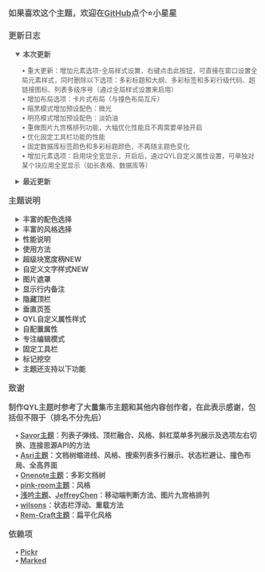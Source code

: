 <p style="opacity: 0.7; font-weight: bold; font-size: 16px">如果喜欢这个主题，欢迎在<a href="https://github.com/QYLexpired/QYL-theme">GitHub</a>点个⭐小星星</p>
<p style="opacity: 0.7; font-weight: bold; font-size: 16px; color: var(--b3-theme-primary)">更新日志</p>
<details style="padding-left: 1em; width: fit-content" open>
<summary style="opacity: 0.7; font-weight: bold; font-size: 14px; cursor: pointer">本次更新</summary>
<p style="opacity: 0.7; font-size: 13px; padding-left: 1em">• <span style="color: var(--b3-theme-primary)">重大更新</span>：增加元素选项-全局样式设置，右键点击此按钮，可直接在窗口设置全局元素样式，同时删除以下选项：多彩标题和大纲、多彩标签和多彩行级代码、超链接图标、列表多级序号（通过全局样式设置来启用） <br>• 增加布局选项：卡片式布局（与撞色布局互斥）<br>• 暗黑模式增加预设配色：微光<br>• 明亮模式增加预设配色：淡奶油<br>• 重做图片九宫格排列功能，大幅优化性能且不再需要单独开启<br>• 优化固定工具栏功能的性能<br>• 固定数据库标签颜色和多彩标题颜色，不再随主题色变化<br>• 增加元素选项：启用块全宽显示，开启后，通过QYL自定义属性设置，可单独对某个块应用全宽显示（如长表格、数据库等）</p>
</details>
<details style="padding-left: 1em">
<summary style="opacity: 0.7; font-weight: bold; font-size: 14px; cursor: pointer">最近更新</summary>
<p style="opacity: 0.7; font-size: 13px; padding-left: 1em">• 增加风格选项：沉浸式顶栏<br>• 优化超级块宽度柄，修复诸多问题<br>• 重做标签样式<br>• 优化显示行内备注Markdown样式<br>• 优化墨水屏模式细节<br>• QYL自定义属性增加-超级块样式：边框、立体、分隔线<br>• 增加功能选项-超级块宽度柄，启用后可快速调整水平超级块的子块宽度，并快速添加子块，双击宽度柄可等分各子块<br>• 增加元素选项-自定义文字样式，启用后右键点击按钮出现文字样式配置菜单（类似配色方案插件，导出时生效）<br>• 显示行内备注支持解析基础Markdown<br>• 重做块样式菜单<br>• 优化QYL自定义属性菜单项加载速度<br>• 优化图片遮罩功能的稳定性<br>• 取消斜杠菜单展开时的分组机制<br>• 斜杠菜单选项可通过方向键切换，参考Savor主题<br>• 修复主题设置窗口与公共菜单的冲突<br>• 优化任务列表折叠样式<br>• 优化边框文档树颜色<br>• 修复隐藏停靠栏时状态栏位置未更新的问题<br>• 优化墨水屏模式，完善大量细节<br>• 图片样式增加：反色（仅暗黑模式）、反色（仅明亮模式）<br>• 表格样式增加：层次、圆角<br>• 修复顶栏融合时部分情况下顶部页签位置不更新的问题<br>• 暗黑模式增加预设配色：沼泽<br>• 明亮模式增加预设配色：草木灰、云堇<br>• QYL自定义属性增加时间属性，用于为任意块添加当前时间属性<br>• 优化扁平化风格，完善大量细节<br>• 移除开启主题动画后数据库卡片视图的3D动效<br>• 优化撞色布局的浮动侧栏<br>• 更改重载机制，参考<a href="https://github.com/siyuan-note/siyuan/issues/15308#issuecomment-3083527368">wilsons提供的方法</a><br>• 全高布局/隐藏页签和面包屑适配导出预览界面、伪文档面包屑插件<br>• 为QYL主题设置窗口具有鼠标右键点击功能的按钮增加提示<br>• 重做多彩页签下聚焦页签的样式<br>• 适配代码片段管理器插件<br>• 优化暗黑模式多彩文档树效果<br>• 修复开启备注显示在底部时的部分错误<br>• 为QYL自定义属性菜单中不同组别属性增加分隔线，优化移动端交互<br>• 简化配色切换动画<br>• 表格表头不再默认加粗，优化三线表样式<br>• 优化主题设置窗口的关闭逻辑<br>• 优化手机端菜单样式<br>• 修复同时开启顶栏融合与全高布局/扁平化风格/墨水屏模式，且不打开任何页签时的样式异常<br>• 修复开启顶栏融合时将页签在新窗口打开时页签位置异常的问题<br>• 修复开启扁平化风格/墨水屏模式后，将页签在新窗口打开并切换全屏时面包屑无法点击的问题</p>
</details>
<p style="opacity: 0.7; font-weight: bold; font-size: 16px; color: var(--b3-theme-primary)">主题说明</p>
<details style="padding-left: 1em">
<summary style="opacity: 0.7; font-weight: bold; font-size: 14px; cursor: pointer">丰富的配色选择</summary>
<p style="opacity: 0.7; font-size: 13px; padding-left: 1em">主题提供自定义主题色功能，通过选取色相、饱和度、亮度来搭配出你喜欢的效果<br>主题还额外内置了超过30种预设日夜配色<br>注意：由于部分移动设备不支持OKLCH色彩空间，因此自定义主题色不会生效<br>由于预设配色较多，无法保证全部完善，有任何问题欢迎反馈</p>
</details>
<details style="padding-left: 1em">
<summary style="opacity: 0.7; font-weight: bold; font-size: 14px; cursor: pointer">丰富的风格选择</summary>
<p style="opacity: 0.7; font-size: 13px; padding-left: 1em">可通过选择布局、风格，像搭积木一样组合出你喜欢的整体样式</p>
</details>
<details style="padding-left: 1em">
<summary style="opacity: 0.7; font-weight: bold; font-size: 14px; cursor: pointer">性能说明</summary>
<p style="opacity: 0.7; font-size: 13px; padding-left: 1em">功能未启用时，相应代码不会加载，因此对性能<span style="font-weight: bold; color: var(--b3-theme-primary)">没有任何影响</span></p>
<p style="opacity: 0.7; font-size: 13px; padding-left: 1em">若发现卡顿，按照功能对性能的消耗程度，推荐按顺序优先关闭：主题色随时间变化、沉浸式顶栏、九宫格排列、固定工具栏、显示行内备注、图片遮罩、专注编辑模式、QYL自定义属性样式、主题动画、毛玻璃效果、顶栏融合</p>
<p style="opacity: 0.7; font-size: 13px; padding-left: 1em">若设备性能不佳，或者文档比较复杂，建议不要开启过多功能，尤其建议不要同时开启九宫格排列和固定工具栏</p>
<p style="opacity: 0.7; font-size: 13px; padding-left: 1em">若极端情况下，由于开启过多功能导致卡死，可删除工作空间<span data-type="code">\conf\QYL-Config.json</span>文件强制关闭</p>
</details>
<details style="padding-left: 1em">
<summary style="opacity: 0.7; font-weight: bold; font-size: 14px; cursor: pointer">使用方法</summary>
<p style="opacity: 0.7; font-size: 13px; padding-left: 1em">左键点击顶栏（手机端为面包屑）的星月图标打开主题设置面板<br>右键点击星月图标可隐藏主题设置面板的选项<br>主题设置面板中，若启用的按钮右边有小圆点，代表可通过右键点击此按钮来切换功能/打开功能设置面板</p>
</details>
<details style="padding-left: 1em">
<summary style="opacity: 0.7; font-weight: bold; font-size: 14px; cursor: pointer">超级块宽度柄<span style="color: var(--b3-theme-primary)">NEW</span></summary>
<p style="opacity: 0.7; font-size: 13px; padding-left: 1em">开启后在水平排列超级块的子块间出现宽度调节句柄，拖动即可调整左右子块的宽度比例<br>双击宽度柄可等分前后子块<br>三击宽度柄可等分全部子块</p>
</details>
<details style="padding-left: 1em">
<summary style="opacity: 0.7; font-weight: bold; font-size: 14px; cursor: pointer">自定义文字样式<span style="color: var(--b3-theme-primary)">NEW</span></summary>
<p style="opacity: 0.7; font-size: 13px; padding-left: 1em">鼠标右键点击自定义文字样式按钮可进入设置窗口来进行配置，支持多端同步</p>
</details>
<details style="padding-left: 1em">
<summary style="opacity: 0.7; font-weight: bold; font-size: 14px; cursor: pointer">图片遮罩</summary>
<p style="opacity: 0.7; font-size: 13px; padding-left: 1em">开启后在图片左上角出现标记按钮和闪电按钮<br>标记按钮：开启/关闭遮罩编辑模式<br>闪电按钮：隐藏/恢复所有遮罩<br>编辑模式：拖拽创建遮罩，长按删除遮罩<br>非编辑模式：点击遮罩使其隐藏/恢复<br>移动端暂时不支持创建遮罩<br>此功能对性能有一定消耗，请在非必要时关闭</p>
</details>
<details style="padding-left: 1em">
<summary style="opacity: 0.7; font-weight: bold; font-size: 14px; cursor: pointer">显示行内备注</summary>
<p style="opacity: 0.7; font-size: 13px; padding-left: 1em">开启后行内备注将显示在块的侧边或底部<br>切换方法：右键点击显示行内备注按钮<br>支持解析基础Markdown<br>支持解析HTML，借此可实现任意类型的行内备注，如公式、图片、视频、任意HTML<br>当备注与正文距离较远时，点击正文/备注，可自动跳转<br>点击备注的标题部分可直接打开编辑窗口<br>此功能对性能有一定消耗，请在非必要时关闭</p>
</details>
<details style="padding-left: 1em">
<summary style="opacity: 0.7; font-weight: bold; font-size: 14px; cursor: pointer">隐藏顶栏</summary>
<p style="opacity: 0.7; font-size: 13px; padding-left: 1em">开启后顶栏被隐藏，通过鼠标悬停在页面最上方的两侧来重新呼出<br>若发现在窗口状态无法呼出顶栏，可通过快捷键<span data-type="kbd">连按三次Q</span>来恢复顶栏<br>平板端隐藏顶栏不会生效（防止无法呼出顶栏）</p>
</details>
<details style="padding-left: 1em">
<summary style="opacity: 0.7; font-weight: bold; font-size: 14px; cursor: pointer">垂直页签</summary>
<p style="opacity: 0.7; font-size: 13px; padding-left: 1em">开启后位于左上角的文档栏页签将垂直排列，可展示更多页签<br>可通过CSS代码片段来自定义垂直页签栏的宽度<span data-type="code">:root { --QYL-vertical-width: 125px !important;/* 更改此数值，默认为125px */ }</span></p>
</details>
<details style="padding-left: 1em">
<summary style="opacity: 0.7; font-weight: bold; font-size: 14px; cursor: pointer">QYL自定义属性样式</summary>
<p style="opacity: 0.7; font-size: 13px; padding-left: 1em">在QYL设置窗口开启QYL自定义属性样式后，块/文档菜单出现相应选项<br>不同类型的块具有不同的属性选项</p>
</details>
<details style="padding-left: 1em">
<summary style="opacity: 0.7; font-weight: bold; font-size: 14px; cursor: pointer">自配置属性</summary>
<p style="opacity: 0.7; font-size: 13px; padding-left: 1em">需开启QYL自定义属性<br>通过QYL自定义属性-自配置属性-编辑配置菜单进行配置</p>
</details>
<details style="padding-left: 1em">
<summary style="opacity: 0.7; font-weight: bold; font-size: 14px; cursor: pointer">专注编辑模式</summary>
<p style="opacity: 0.7; font-size: 13px; padding-left: 1em">使当前编辑的块自动保持在编辑器的垂直中心，且模糊未编辑的块来突出当前编辑的块<br>右键点击专注编辑模式可取消模糊效果</p>
</details>
<details style="padding-left: 1em">
<summary style="opacity: 0.7; font-weight: bold; font-size: 14px; cursor: pointer">固定工具栏</summary>
<p style="opacity: 0.7; font-size: 13px; padding-left: 1em">将文字工具栏将固定在编辑器的上、左、下、右四个方向<br>通过鼠标右键单击工具栏来切换位置</p>
</details>
<details style="padding-left: 1em">
<summary style="opacity: 0.7; font-weight: bold; font-size: 14px; cursor: pointer">标记挖空</summary>
<p style="opacity: 0.7; font-size: 13px; padding-left: 1em">使被标记的文字变为挖空样式，鼠标悬停时恢复文字</p>
</details>
<details style="padding-left: 1em">
<summary style="opacity: 0.7; font-weight: bold; font-size: 14px; cursor: pointer">主题还支持以下功能</summary>
<p style="opacity: 0.7; font-size: 13px; padding-left: 1em">顶栏融合、撞色布局、全高界面、隐藏页签和面包屑、动画效果、毛玻璃效果、多彩文档树、网格化搜索列表、编辑器全宽显示、聚焦块高亮、列表子弹线等</p>
</details>
<p style="opacity: 0.7; font-weight: bold; font-size: 16px; color: var(--b3-theme-primary)">致谢</p>
<p style="opacity: 0.7; font-weight: bold; font-size: 15px">制作QYL主题时参考了大量集市主题和其他内容创作者，在此表示感谢，包括但不限于（排名不分先后）</p>
<p style="opacity: 0.7; font-weight: bold; font-size: 14px; padding-left: 1em">
• <a href="https://github.com/royc01/notion-theme">Savor主题</a>：列表子弹线、顶栏融合、风格、斜杠菜单多列展示及选项左右切换、连接思源API的方法<br>
• <a href="https://github.com/mustakshif/Asri">Asri主题</a>：文档树缩进线、风格、搜索列表多行展示、状态栏避让、撞色布局、全高界面<br>
• <a href="https://github.com/chenshinshi/OneNote">Onenote主题</a>：多彩文档树<br>
• <a href="https://github.com/StarDustSheep/pink-room">pink-room主题</a>：风格<br>
• <a href="https://github.com/TCOTC/Whisper">浅吟主题</a>、<a href="https://ld246.com/member/JeffreyChen">JeffreyChen</a>：移动端判断方法、图片九宫格排列<br>
• <a href="https://ld246.com/member/wilsons">wilsons</a>：状态栏浮动、重载方法<br>
• <a href="https://github.com/svchord/Rem-Craft">Rem-Craft主题</a>：扁平化风格<br>
</p>
<p style="opacity: 0.7; font-weight: bold; font-size: 16px; color: var(--b3-theme-primary)">依赖项</p>
<p style="opacity: 0.7; font-weight: bold; font-size: 14px; padding-left: 1em">
• <a href="https://github.com/Simonwep/pickr">Pickr</a><br>
• <a href="https://github.com/markedjs/marked">Marked</a><br>
</p>